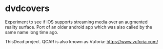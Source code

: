 # dvdcovers
Experiment to see if iOS supports streaming media over an augmented reality surface. Port of an older android app which was also called by the same name long time ago.

ThisDead project. QCAR is also known as Vuforia: https://www.vuforia.com/
